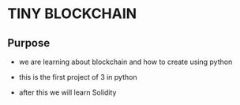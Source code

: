 # TINY BLOCKCHAIN

## Purpose
-    we are learning about blockchain and how to create using python
- this is the first project of 3 in python 

- after this we will learn Solidity